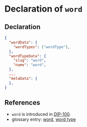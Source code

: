 # Declaration of `word`

## Declaration

```json
{
  "wordData": {
    "wordTypes": ["wordType"],
  },
  "wordTypeData": {
    "slug": "word",
    "name": "word",
  },
  ...
  "metaData": {
  },
}
```

## References

- `word` is introduced in [DIP-100](../100.md).
- glossary entry: [word](../../../glossary/word.md), [word type](../../../glossary/wordType.md)
